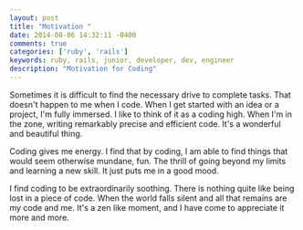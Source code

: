 ```yaml
---
layout: post
title: "Motivation "
date: 2014-08-06 14:32:11 -0400
comments: true
categories: ['ruby', 'rails']
keywords: ruby, rails, junior, developer, dev, engineer
description: "Motivation for Coding"
---
```


Sometimes it is difficult to find the necessary drive to complete tasks.
That doesn't happen to me when I code.
When I get started with an idea or a project, I'm fully immersed.
I like to think of it as a coding high.
When I'm in the zone, writing remarkably precise and efficient code.
It's a wonderful and beautiful thing.<!-- more --><br>

Coding gives me energy.
I find that by coding, I am able to find things that would seem otherwise mundane, fun.
The thrill of going beyond my limits and learning a new skill.
It just puts me in a good mood.<br>

I find coding to be extraordinarily soothing.
There is nothing quite like being lost in a piece of code.
When the world falls silent and all that remains are my code and me.
It's a zen like moment, and I have come to appreciate it more and more.
